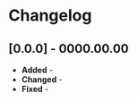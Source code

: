 Changelog
=========

[0.0.0] - 0000.00.00
--------------------
* **Added** -
* **Changed** -
* **Fixed** -